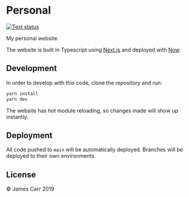 # Personal

[![Test status](https://github.com/jamesacarr/personal/workflows/tests/badge.svg)](https://github.com/jamesacarr/personal/actions?query=workflow%3Atests)

My personal website.

The website is built in Typescript using [Next.js](https://nextjs.org/) and deployed with [Now](https://zeit.co/now).

## Development

In order to develop with this code, clone the repository and run:

```sh
yarn install
yarn dev
```

The website has hot module reloading, so changes made will show up instantly.

## Deployment

All code pushed to `main` will be automatically deployed. Branches will be deployed to their own environments.

## License

© James Carr 2019
